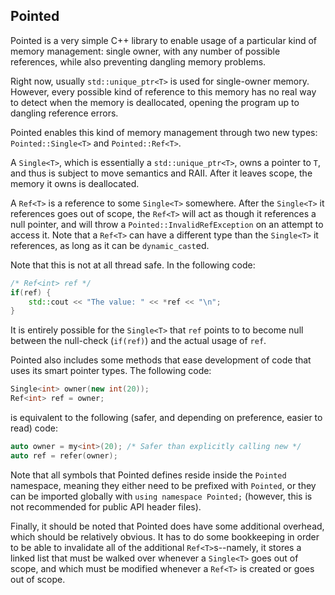 ## Pointed
Pointed is a very simple C++ library to enable usage of a particular kind of memory management: single owner, with any number of possible references, while also preventing dangling memory problems.

Right now, usually `std::unique_ptr<T>` is used for single-owner memory. However, every possible kind of reference to this memory has no real way to detect when the memory is deallocated, opening the program up to dangling reference errors.

Pointed enables this kind of memory management through two new types: `Pointed::Single<T>` and `Pointed::Ref<T>`.

A `Single<T>`, which is essentially a `std::unique_ptr<T>`, owns a pointer to `T`, and thus is subject to move semantics and RAII. After it leaves scope, the memory it owns is deallocated.

A `Ref<T>` is a reference to some `Single<T>` somewhere. After the `Single<T>` it references goes out of scope, the `Ref<T>` will act as though it references a null pointer, and will throw a `Pointed::InvalidRefException` on an attempt to access it. Note that a `Ref<T>` can have a different type than the `Single<T>` it references, as long as it can be `dynamic_cast`ed.

Note that this is not at all thread safe. In the following code:
```C++
/* Ref<int> ref */
if(ref) {
	std::cout << "The value: " << *ref << "\n";
}
```
It is entirely possible for the `Single<T>` that `ref` points to to become null between the null-check (`if(ref)`) and the actual usage of `ref`.

Pointed also includes some methods that ease development of code that uses its smart pointer types. The following code:
```C++
Single<int> owner(new int(20));
Ref<int> ref = owner;
```
is equivalent to the following (safer, and depending on preference, easier to read) code:
```C++
auto owner = my<int>(20); /* Safer than explicitly calling new */
auto ref = refer(owner);
```

Note that all symbols that Pointed defines reside inside the `Pointed` namespace, meaning they either need to be prefixed with `Pointed`, or they can be imported globally with `using namespace Pointed;` (however, this is not recommended for public API header files).

Finally, it should be noted that Pointed does have some additional overhead, which should be relatively obvious. It has to do some bookkeeping in order to be able to invalidate all of the additional `Ref<T>`s--namely, it stores a linked list that must be walked over whenever a `Single<T>` goes out of scope, and which must be modified whenever a `Ref<T>` is created or goes out of scope.